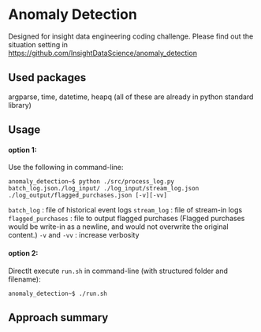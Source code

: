 # Anomaly Detection
Designed for insight data engineering coding challenge. 
Please find out the situation setting in 
https://github.com/InsightDataScience/anomaly_detection

## Used packages
argparse, time, datetime, heapq (all of these are already in python standard library)

## Usage
#### option 1:
Use the following in command-line:

    anomaly_detection~$ python ./src/process_log.py batch_log.json./log_input/ ./log_input/stream_log.json ./log_output/flagged_purchases.json [-v][-vv]
`batch_log` : file of historical event logs
`stream_log` : file of stream-in logs
`flagged_purchases` : file to output flagged purchases (Flagged purchases would be write-in as a newline, and would not overwrite the original content.)
`-v` and `-vv` : increase verbosity

#### option 2:
Directlt execute `run.sh` in command-line (with structured folder and filename):

    anomaly_detection~$ ./run.sh

## Approach summary
